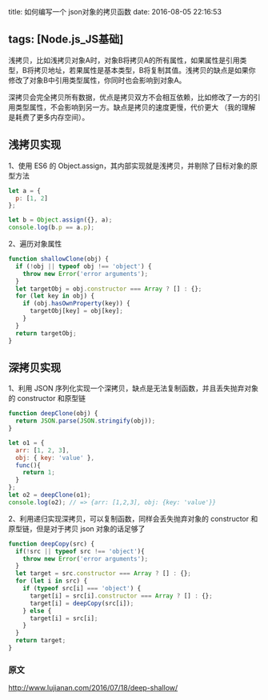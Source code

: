 title: 如何编写一个 json对象的拷贝函数
date: 2016-08-05 22:16:53

tags: [Node.js_JS基础]
---
浅拷贝，比如浅拷贝对象A时，对象B将拷贝A的所有属性，如果属性是引用类型，B将拷贝地址，若果属性是基本类型，B将复制其值。浅拷贝的缺点是如果你修改了对象B中引用类型属性，你同时也会影响到对象A。

深拷贝会完全拷贝所有数据，优点是拷贝双方不会相互依赖，比如修改了一方的引用类型属性，不会影响到另一方。缺点是拷贝的速度更慢，代价更大 （我的理解是耗费了更多内存空间）。

## 浅拷贝实现

1、使用 ES6 的 Object.assign，其内部实现就是浅拷贝，并剔除了目标对象的原型方法

```javascript
let a = {
  p: [1, 2]
};

let b = Object.assign({}, a);
console.log(b.p == a.p);
```

2、遍历对象属性

```javascript
function shallowClone(obj) {
  if (!obj || typeof obj !== 'object') {
    throw new Error('error arguments');
  }
  let targetObj = obj.constructor === Array ? [] : {};
  for (let key in obj) {
    if (obj.hasOwnProperty(key)) {
      targetObj[key] = obj[key];
    }
  }
  return targetObj;
}
```

## 深拷贝实现

1、利用 JSON 序列化实现一个深拷贝，缺点是无法复制函数，并且丢失抛弃对象的 constructor 和原型链

```javascript
function deepClone(obj) {
  return JSON.parse(JSON.stringify(obj));
}

let o1 = {
  arr: [1, 2, 3],
  obj: { key: 'value' },
  func(){
    return 1;
  }
};
let o2 = deepClone(o1);
console.log(o2); // => {arr: [1,2,3], obj: {key: 'value'}}
```

2、利用递归实现深拷贝，可以复制函数，同样会丢失抛弃对象的 constructor 和原型链，但是对于拷贝 json 对象的话足够了

```javascript
function deepCopy(src) {
  if(!src || typeof src !== 'object'){
    throw new Error('error arguments');
  }
  let target = src.constructor === Array ? [] : {};
  for (let i in src) {
    if (typeof src[i] === 'object') {
      target[i] = src[i].constructor === Array ? [] : {};
      target[i] = deepCopy(src[i]);
    } else {
      target[i] = src[i];
    }
  }
  return target;
}
```
### 原文
http://www.lujianan.com/2016/07/18/deep-shallow/